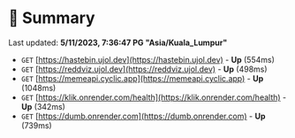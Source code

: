# 📖 Summary
Last updated: **5/11/2023, 7:36:47 PG "Asia/Kuala_Lumpur"**

- `GET` [https://hastebin.ujol.dev](https://hastebin.ujol.dev) - **Up** (554ms)
- `GET` [https://reddviz.ujol.dev](https://reddviz.ujol.dev) - **Up** (498ms)
- `GET` [https://memeapi.cyclic.app](https://memeapi.cyclic.app) - **Up** (1048ms)
- `GET` [https://klik.onrender.com/health](https://klik.onrender.com/health) - **Up** (342ms)
- `GET` [https://dumb.onrender.com](https://dumb.onrender.com) - **Up** (739ms)
